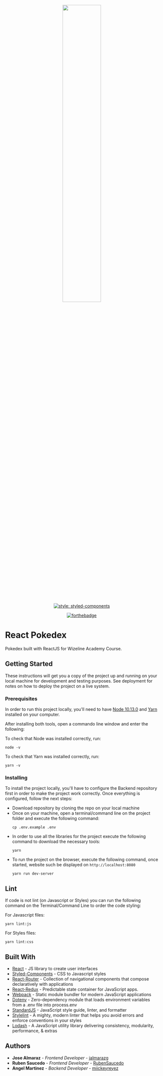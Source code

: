 <div align="center">
<p align="center"><img width="50%" src="http://25.media.tumblr.com/8e4aafd22dfc23592ea2bf16f4f7be87/tumblr_mze2tugzvO1qh44dro1_500.gif">
</p>
  
[![style: styled-components](https://img.shields.io/badge/style-%F0%9F%92%85%20styled--components-orange.svg?colorB=daa357&colorA=db748e)](https://github.com/styled-components/styled-components)

[![forthebadge](https://forthebadge.com/images/badges/built-with-love.svg)](https://forthebadge.com)

</div>

# React Pokedex

Pokedex built with ReactJS for Wizeline Academy Course.

## Getting Started

These instructions will get you a copy of the project up and running on your local machine for development and testing purposes. See deployment for notes on how to deploy the project on a live system.

### Prerequisites

In order to run this project locally, you'll need to have [Node 10.13.0](https://nodejs.org/fr/blog/release/v10.13.0/) and [Yarn](https://yarnpkg.com/lang/en/) installed on your computer.

After installing both tools, open a commando line window and enter the following:

To check that Node was installed correctly, run:
```
node -v
```

To check that Yarn was installed correctly, run:
```
yarn -v
```

### Installing

To install the project locally, you'll have to configure the Backend repository first in order to make the project work correctly.
Once everything is configured, follow the next steps:

 - Download repository by cloning the repo on your local machine
 - Once on your machine, open a terminal/command line on the project folder and execute the following command:
	```
	cp .env.example .env
	```
- In order to use all the libraries for the project execute the following command to download the necessary tools:
	```
	yarn
	```
- To run the project on the browser, execute the following command, once started, website such be displayed on `http://localhost:8080`
	```
	yarn run dev-server
	```

## Lint

If code is not lint (on Javascript or Styles) you can run the following command on the Terminal/Command Line to order the code styling: 

For Javascript files:
```
yarn lint:js
```

For Styles files:
```
yarn lint:css
```

## Built With

* [React](https://es.reactjs.org/) - JS library to create user interfaces
* [Styled-Components](https://www.styled-components.com/) - CSS to Javascript styles
* [React-Router](https://reacttraining.com/react-router/web/) - Collection of  navigational components that compose declaratively with applications
* [React-Redux](https://redux.js.org/) - Predictable state container for JavaScript apps.
* [Webpack](https://webpack.js.org/) - Static module bundler for modern JavaScript applications
* [Dotenv](https://www.npmjs.com/package/dotenv) - Zero-dependency module that loads environment variables from a .env file into process.env
* [StandardJS](https://standardjs.com/) - JavaScript style guide, linter, and formatter
* [Stylelint](https://stylelint.io/) - A mighty, modern linter that helps you avoid errors and enforce conventions in your styles
* [Lodash](https://lodash.com/) - A JavaScript utility library delivering consistency, modularity, performance, & extras

## Authors

* **Jose Almaraz** - *Frontend Developer* - [jalmarazg](https://github.com/jalmarazg)
* **Ruben Saucedo** - *Frontend Developer* - [RubenSaucedo](https://github.com/RubenSaucedo)
* **Angel Martinez** - *Backend Developer* - [miickeyreyez](https://github.com/miickeyreyez)
